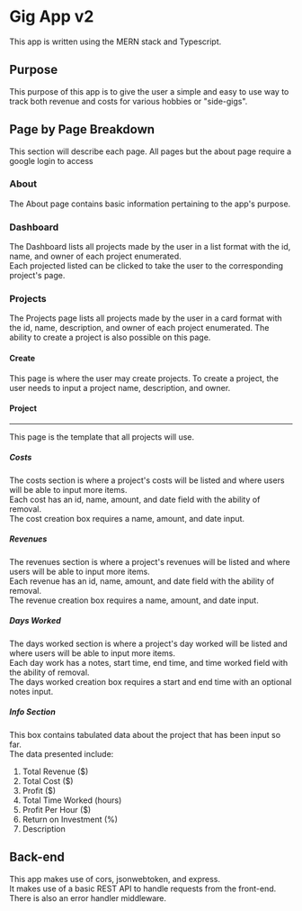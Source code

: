 # Gig App v2

This app is written using the MERN stack and Typescript.

## Purpose

This purpose of this app is to give the user a simple and easy to use way to track both revenue and costs for various hobbies or "side-gigs".

## Page by Page Breakdown

This section will describe each page. All pages but the about page require a google login to access

### About

The About page contains basic information pertaining to the app's purpose.

### Dashboard

The Dashboard lists all projects made by the user in a list format with the id, name, and owner of each project enumerated.  
Each projected listed can be clicked to take the user to the corresponding project's page.

### Projects

The Projects page lists all projects made by the user in a card format with the id, name, description, and owner of each project enumerated. The ability to create a project is also possible on this page.

#### Create

This page is where the user may create projects. To create a project, the user needs to input a project name, description, and owner.

#### Project

---

This page is the template that all projects will use.

##### Costs

The costs section is where a project's costs will be listed and where users will be able to input more items.  
Each cost has an id, name, amount, and date field with the ability of removal.  
The cost creation box requires a name, amount, and date input.

##### Revenues

The revenues section is where a project's revenues will be listed and where users will be able to input more items.  
Each revenue has an id, name, amount, and date field with the ability of removal.  
The revenue creation box requires a name, amount, and date input.

##### Days Worked

The days worked section is where a project's day worked will be listed and where users will be able to input more items.  
Each day work has a notes, start time, end time, and time worked field with the ability of removal.  
The days worked creation box requires a start and end time with an optional notes input.

##### Info Section

This box contains tabulated data about the project that has been input so far.  
The data presented include:

1. Total Revenue ($)
2. Total Cost ($)
3. Profit ($)
4. Total Time Worked (hours)
5. Profit Per Hour ($)
6. Return on Investment (%)
7. Description

## Back-end

This app makes use of cors, jsonwebtoken, and express.  
It makes use of a basic REST API to handle requests from the front-end. There is also an error handler middleware.
